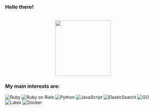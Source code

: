 ### Hello there! 

<div align="center"><br>
    <a href="https://github.com/Thibault-Van-Win">
        <img height="180em" src="https://github-readme-stats.vercel.app/api?username=Thibault-Van-Win&show_icons=true&theme=github_dark&include_all_commits=true&count_private=true"/>
    </a>
</div>

### My main interests are:
![Ruby](https://img.shields.io/badge/Ruby-CC342D?style=for-the-badge&logo=ruby&logoColor=white)
![Ruby on Rials](https://img.shields.io/badge/Ruby_on_Rails-CC0000?style=for-the-badge&logo=ruby-on-rails&logoColor=white)
![Python](https://img.shields.io/badge/Python-FFD43B?style=for-the-badge&logo=python&logoColor=blue)
![JavaScript](https://img.shields.io/badge/JavaScript-323330?style=for-the-badge&logo=javascript&logoColor=F7DF1E)
![ElasticSearch](https://img.shields.io/badge/Elastic_Search-005571?style=for-the-badge&logo=elasticsearch&logoColor=white)
![GO](https://img.shields.io/badge/Go-00ADD8?style=for-the-badge&logo=go&logoColor=white)
![Latex](https://img.shields.io/badge/LaTeX-47A141?style=for-the-badge&logo=LaTeX&logoColor=white)
![Docker](https://img.shields.io/badge/Docker-2CA5E0?style=for-the-badge&logo=docker&logoColor=white)
